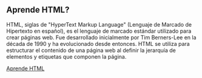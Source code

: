 

## Aprende HTML?
HTML, siglas de "HyperText Markup Language" (Lenguaje de Marcado de Hipertexto en español), es el lenguaje de marcado estándar utilizado para crear páginas web. Fue desarrollado inicialmente por Tim Berners-Lee en la década de 1990 y ha evolucionado desde entonces. HTML se utiliza para estructurar el contenido de una página web al definir la jerarquía de elementos y etiquetas que componen la página.


[Aprende HTML](https://www.ionos.es/digitalguide/paginas-web/desarrollo-web/aprende-html-tutorial-para-principiantes/)
